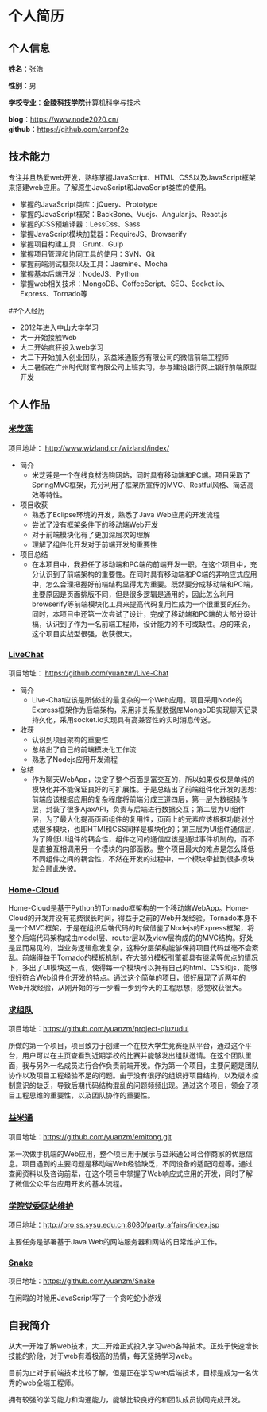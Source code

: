 个人简历
======================

## 个人信息

**姓名**：张浩

**性别**：男

**学校专业**：**金陵科技学院**计算机科学与技术

**blog**：https://www.node2020.cn/  
**github**：https://github.com/arronf2e

## 技术能力

专注并且热爱web开发，熟练掌握JavaScript、HTMl、CSS以及JavaScript框架来搭建web应用。了解原生JavaScript和JavaScript类库的使用。

* 掌握的JavaScript类库：jQuery、Prototype
* 掌握的JavaScript框架：BackBone、Vuejs、Angular.js、React.js
* 掌握的CSS预编译器：LessCss、Sass
* 掌握JavaScript模块加载器：RequireJS、Browserify
* 掌握项目构建工具：Grunt、Gulp
* 掌握项目管理和协同工具的使用：SVN、Git
* 掌握前端测试框架以及工具：Jasmine、Mocha
* 掌握基本后端开发：NodeJS、Python
* 掌握web相关技术：MongoDB、CoffeeScript、SEO、Socket.io、Express、Tornado等

##个人经历

* 2012年进入中山大学学习
* 大一开始接触Web
* 大二开始疯狂投入web学习
* 大二下开始加入创业团队，系益米通服务有限公司的微信前端工程师
* 大二暑假在广州时代财富有限公司上班实习，参与建设银行网上银行前端原型开发

## 个人作品

### [米芝莲](http://www.wizland.cn/wizland/index/)
项目地址： http://www.wizland.cn/wizland/index/
- 简介
  + 米芝莲是一个在线食材选购网站，同时具有移动端和PC端。项目采取了SpringMVC框架，充分利用了框架所宣传的MVC、Restful风格、简洁高效等特性。
- 项目收获
  + 熟悉了Eclipse环境的开发，熟悉了Java Web应用的开发流程
  + 尝试了没有框架条件下的移动端Web开发
  + 对于前端模块化有了更加深层次的理解
  + 理解了组件化开发对于前端开发的重要性
- 项目总结
  + 在本项目中，我担任了移动端和PC端的前端开发一职。在这个项目中，充分认识到了前端架构的重要性。在同时具有移动端和PC端的非响应式应用中，怎么合理把握好前端结构显得尤为重要。既然要分成移动端和PC端，主要原因是页面排版不同，但是很多逻辑是通用的，因此怎么利用browserify等前端模块化工具来提高代码复用性成为一个很重要的任务。同时，本项目中还第一次尝试了设计，完成了移动端和PC端的大部分设计稿，认识到了作为一名前端工程师，设计能力的不可或缺性。总的来说，这个项目实战型很强，收获很大。

### [LiveChat](https://github.com/yuanzm/Live-Chat)
项目地址： https://github.com/yuanzm/Live-Chat

- 简介
  + Live-Chat应该是所做过的最复杂的一个Web应用。项目采用Node的Express框架作为后端架构，采用非关系型数据库MongoDB实现聊天记录持久化，采用socket.io实现具有高兼容性的实时消息传送。 
- 收获
  + 认识到项目架构的重要性
  + 总结出了自己的前端模块化工作流
  + 熟悉了Nodejs应用开发流程
- 总结
  + 作为聊天WebApp，决定了整个页面是富交互的，所以如果仅仅是单纯的模块化并不能保证良好的可扩展性。于是总结出了前端组件化开发的思想:前端应该根据应用的复杂程度将前端分成三道四层，第一层为数据操作层，封装了很多AjaxAPI，负责与后端进行数据交互；第二层为UI组件层，为了最大化提高页面组件的复用性，页面上的元素应该根据功能划分成很多模块，也即HTMl和CSS同样是模块化的；第三层为UI组件通信层，为了降低UI组件的耦合性，组件之间的通信应该是通过事件机制的，而不是直接互相调用另一个模块的内部函数。整个项目最大的难点是怎么降低不同组件之间的耦合性，不然在开发的过程中，一个模块牵扯到很多模块就会顾此失彼。

### [Home-Cloud]()
Home-Cloud是基于Python的Tornado框架构的一个移动端WebApp。Home-Cloud的开发并没有花费很长时间，得益于之前的Web开发经验。Tornado本身不是一个MVC框架，于是在组织后端代码的时候借鉴了Nodejs的Express框架，将整个后端代码架构成由model层、router层以及view层构成的的MVC结构。好处是显而易见的，当业务逻辑愈发复杂，这种分层架构能够保持项目代码丝毫不会紊乱。前端得益于Tornado的模板机制，在大部分模板引擎都具有继承等优点的情况下，多出了UI模块这一点，使得每一个模块可以拥有自己的html、CSS和js，能够很好符合Web组件化开发的特点。通过这个简单的项目，很好展现了近两年的Web开发经验，从刚开始的写一步看一步到今天的工程思想，感觉收获很大。


### [求组队](https://github.com/yuanzm/project-qiuzudui)
项目地址：https://github.com/yuanzm/project-qiuzudui

所做的第一个项目，项目致力于创建一个在校大学生竞赛组队平台，通过这个平台，用户可以在主页查看到近期学校的比赛并能够发出组队邀请。在这个团队里面，我与另外一名成员进行合作负责前端开发。作为第一个项目，主要问题是团队协作以及项目工程经验不足的问题。由于没有很好的组织好项目结构，以及版本控制意识的缺乏，导致后期代码结构混乱的问题频频出现。通过这个项目，领会了项目工程思维的重要性，以及团队协作的重要性。


### [益米通](https://github.com/yuanzm/emitong.git)
项目地址：https://github.com/yuanzm/emitong.git

第一次做手机端的Web应用，整个项目用于展示与益米通公司合作商家的优惠信息。项目遇到的主要问题是移动端Web经验缺乏，不同设备的适配问题等。通过查阅资料以及咨询前辈，在这个项目中掌握了Web响应式应用的开发，同时了解了微信公众平台应用开发的基本流程。

### [学院党委网站维护](http://pro.ss.sysu.edu.cn:8080/party_affairs/index.jsp)
项目地址：http://pro.ss.sysu.edu.cn:8080/party_affairs/index.jsp

主要任务是部署基于Java Web的网站服务器和网站的日常维护工作。

### [Snake](https://github.com/yuanzm/Snake)
项目地址：https://github.com/yuanzm/Snake

在闲暇的时候用JavaScript写了一个贪吃蛇小游戏


## 自我简介

从大一开始了解web技术，大二开始正式投入学习web各种技术。正处于快速增长技能的阶段，对于web有着极高的热情，每天坚持学习web。

目前为止对于前端技术比较了解，但是正在学习web后端技术，目标是成为一名优秀的web全端工程师。

拥有较强的学习能力和沟通能力，能够比较良好的和团队成员协同完成开发。
